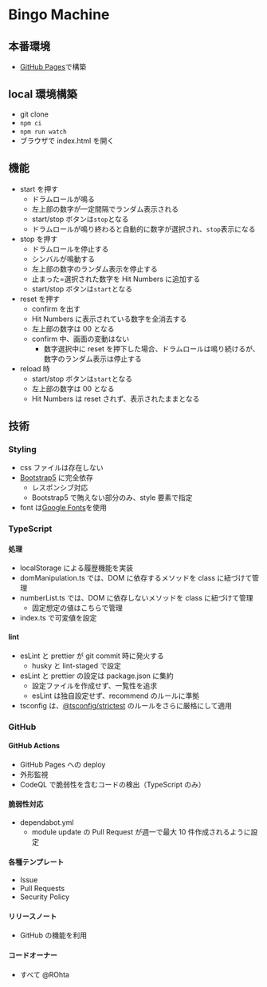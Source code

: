 # Bingo Machine

## 本番環境

- [GitHub Pages](https://rohta.github.io/bingo/)で構築

## local 環境構築

- git clone
- `npm ci`
- `npm run watch`
- ブラウザで index.html を開く

## 機能

- start を押す
  - ドラムロールが鳴る
  - 左上部の数字が一定間隔でランダム表示される
  - start/stop ボタンは`stop`となる
  - ドラムロールが鳴り終わると自動的に数字が選択され、`stop`表示になる
- stop を押す
  - ドラムロールを停止する
  - シンバルが鳴動する
  - 左上部の数字のランダム表示を停止する
  - 止まった=選択された数字を Hit Numbers に追加する
  - start/stop ボタンは`start`となる
- reset を押す
  - confirm を出す
  - Hit Numbers に表示されている数字を全消去する
  - 左上部の数字は 00 となる
  - confirm 中、画面の変動はない
    - 数字選択中に reset を押下した場合、ドラムロールは鳴り続けるが、数字のランダム表示は停止する
- reload 時
  - start/stop ボタンは`start`となる
  - 左上部の数字は 00 となる
  - Hit Numbers は reset されず、表示されたままとなる

## 技術

### Styling

- css ファイルは存在しない
- [Bootstrap5](https://getbootstrap.jp) に完全依存
  - レスポンシブ対応
  - Bootstrap5 で賄えない部分のみ、style 要素で指定
- font は[Google Fonts](https://fonts.google.com)を使用

### TypeScript

#### 処理

- localStorage による履歴機能を実装
- domManipulation.ts では、DOM に依存するメソッドを class に紐づけて管理
- numberList.ts では、DOM に依存しないメソッドを class に紐づけて管理
  - 固定想定の値はこちらで管理
- index.ts で可変値を設定

#### lint

- esLint と prettier が git commit 時に発火する
  - husky と lint-staged で設定
- esLint と prettier の設定は package.json に集約
  - 設定ファイルを作成せず、一覧性を追求
  - esLint は独自設定せず、recommend のルールに準拠
- tsconfig は、[@tsconfig/strictest](https://github.com/tsconfig/bases/blob/main/bases/strictest.json) のルールをさらに厳格にして適用

### GitHub

#### GitHub Actions

- GitHub Pages への deploy
- 外形監視
- CodeQL で脆弱性を含むコードの検出（TypeScript のみ）

#### 脆弱性対応

- dependabot.yml
  - module update の Pull Request が週一で最大 10 件作成されるように設定

#### 各種テンプレート

- Issue
- Pull Requests
- Security Policy

#### リリースノート

- GitHub の機能を利用

#### コードオーナー

- すべて @ROhta
